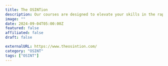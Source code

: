 ```yaml
---
title: The OSINTion
description: Our courses are designed to elevate your skills in the rapidly evolving intelligence landscape.
image: ""
date: 2024-09-04T05:00:00Z
featured: false
affiliated: false
draft: false

externalURL: https://www.theosintion.com/
category: "OSINT"
tags: ["OSINT"]
---
```


